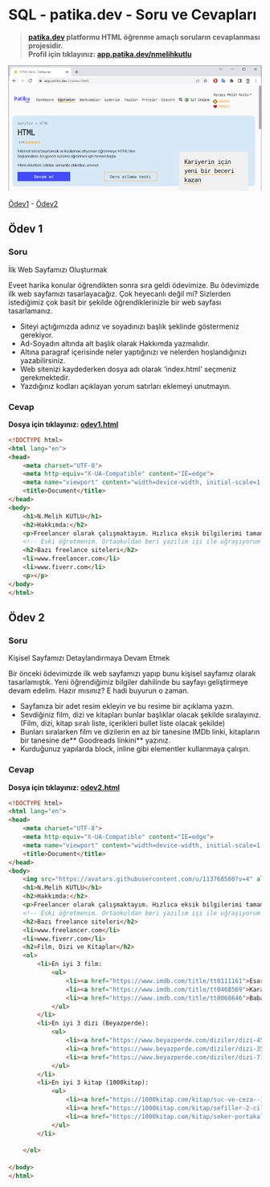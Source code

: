 # SQL - patika.dev - Soru ve Cevapları
>**[patika.dev](https://app.patika.dev/courses/html) platformu HTML öğrenme amaçlı soruların cevaplanması projesidir.** \
> **Profil için tıklayınız: [app.patika.dev/nmelihkutlu](https://app.patika.dev/nmelihkutlu)**


![](https://raw.githubusercontent.com/nmelihkutlu/patikaHTML/main/patikaHTML.png)



[Ödev1](#ödev-1) - [Ödev2](#ödev-2)

## Ödev 1

### Soru
İlk Web Sayfamızı Oluşturmak

Eveet harika konular öğrendikten sonra sıra geldi ödevimize. Bu ödevimizde ilk web sayfamızı tasarlayacağız. Çok heyecanlı değil mi? Sizlerden istediğimiz çok basit bir şekilde öğrendiklerinizle bir web sayfası tasarlamanız.

- Siteyi açtığımızda adınız ve soyadınızı başlık şeklinde göstermeniz gerekiyor.
- Ad-Soyadın altında alt başlık olarak Hakkımda yazmalıdır.
- Altına paragraf içerisinde neler yaptığınızı ve nelerden hoşlandığınızı yazabilirsiniz.
- Web sitenizi kaydederken dosya adı olarak 'index.html' seçmeniz gerekmektedir.
- Yazdığınız kodları açıklayan yorum satırları eklemeyi unutmayın.

### Cevap
**Dosya için tıklayınız: [odev1.html](https://github.com/nmelihkutlu/patikaHTML/blob/main/odev1.html)**

```html
<!DOCTYPE html>
<html lang="en">
<head>
    <meta charset="UTF-8">
    <meta http-equiv="X-UA-Compatible" content="IE=edge">
    <meta name="viewport" content="width=device-width, initial-scale=1.0">
    <title>Document</title>
</head>
<body>
    <h1>N.Melih KUTLU</h1>
    <h2>Hakkımda:</h2>
    <p>Freelancer olarak çalışmaktayım. Hızlıca eksik bilgilerimi tamamlayıp iş alıp para kazanmak istiyorum.</p>
    <!-- Eski öğretmenim. Ortaokuldan beri yazılım işi ile uğraşıyorum aslında. -->
    <h2>Bazı freelance siteleri</h2>
    <li>www.freelancer.com</li>
    <li>www.fiverr.com</li>
    <p></p>
</body>
</html>
```



## Ödev 2

### Soru
Kişisel Sayfamızı Detaylandırmaya Devam Etmek

Bir önceki ödevimizde ilk web sayfamızı yapıp bunu kişisel sayfamız olarak tasarlamıştık. Yeni öğrendiğimiz bilgiler dahilinde bu sayfayı geliştirmeye devam edelim. Hazır mısınız? E hadi buyurun o zaman.

- Sayfanıza bir adet resim ekleyin ve bu resime bir açıklama yazın.
- Sevdiğiniz film, dizi ve kitapları bunlar başlıklar olacak şekilde sıralayınız. (Film, dizi, kitap sıralı liste, içerikleri bullet liste olacak şekilde)
- Bunları sıralarken film ve dizilerin en az bir tanesine IMDb linki, kitapların bir tanesine de** Goodreads linkini** yazınız.
- Kurduğunuz yapılarda block, inline gibi elementler kullanmaya çalışın.

### Cevap
**Dosya için tıklayınız: [odev2.html](https://github.com/nmelihkutlu/patikaHTML/blob/main/odev2.html)**

```html
<!DOCTYPE html>
<html lang="en">
<head>
    <meta charset="UTF-8">
    <meta http-equiv="X-UA-Compatible" content="IE=edge">
    <meta name="viewport" content="width=device-width, initial-scale=1.0">
    <title>Document</title>
</head>
<body>
    <img src="https://avatars.githubusercontent.com/u/113768580?v=4" alt="nmelihkutlu profil resmi">
    <h1>N.Melih KUTLU</h1>
    <h2>Hakkımda:</h2>
    <p>Freelancer olarak çalışmaktayım. Hızlıca eksik bilgilerimi tamamlayıp iş alıp para kazanmak istiyorum.</p>
    <!-- Eski öğretmenim. Ortaokuldan beri yazılım işi ile uğraşıyorum aslında. -->
    <h2>Bazı freelance siteleri</h2>
    <li>www.freelancer.com</li>
    <li>www.fiverr.com</li>
    <h2>Film, Dizi ve Kitaplar</h2>
    <ol>
        <li>En iyi 3 film:
            <ul> 
                <li><a href="https://www.imdb.com/title/tt0111161">Esaretin Bedeli</a></li>
                <li><a href="https://www.imdb.com/title/tt0468569">Kara Şövalye</a></li>
                <li><a href="https://www.imdb.com/title/tt0068646">Baba</a></li>
            </ul>
        </li>
        <li>En iyi 3 dizi (Beyazperde):
            <ul> 
                <li><a href="https://www.beyazperde.com/diziler/dizi-4528/">Sherlock</a></li>
                <li><a href="https://www.beyazperde.com/diziler/dizi-3517/">Breakin Bad</a></li>
                <li><a href="https://www.beyazperde.com/diziler/dizi-7157/">Game of Thrones</a></li>
            </ul>
        </li>
        <li>En iyi 3 kitap (1000kitap):
            <ul> 
                <li><a href="https://1000kitap.com/kitap/suc-ve-ceza--121">Suç ve Ceza</a></li>
                <li><a href="https://1000kitap.com/kitap/sefiller-2-cilt-takim--172">Sefiller</a></li>
                <li><a href="https://1000kitap.com/kitap/seker-portakali--239">Şeker Portakalı</a></li>
            </ul>
        </li>
    
    </ol>
    
</body>
</html>
```
